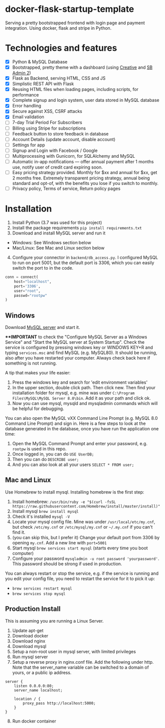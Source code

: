 # docker-flask-startup-template
Serving a pretty bootstrapped frontend with login page and payment integration. Using docker, flask and stripe in Python.

# Technologies and features

- [x] Python & MySQL Database
- [x] Bootstrapped, pretty theme with a dashboard (using [Creative](https://startbootstrap.com/themes/creative/) and [SB Admin 2](https://startbootstrap.com/themes/sb-admin-2/))
- [x] Flask as Backend, serving HTML, CSS and JS
- [x] Simplistic REST API with Flask
- [x] Reusing HTML files when loading pages, including scripts, for performance
- [x] Complete signup and login system, user data stored in MySQL database
- [x] Error handling
- [x] Secure against XSS, CSRF attacks
- [x] Email validation
- [ ] 7-day Trial Period For Subscribers
- [ ] Billing using Stripe for subscriptions
- [ ] Feedback button to store feedback in database
- [ ] Account Details (update account, disable account)
- [ ] Settings for app
- [ ] Signup and Login with Facebook / Google
- [ ] Multiprocessing with Gunicorn, for SQLAlchemy and MySQL
- [ ] Automatic in-app notifications — offer annual payment after 1 months use, notify user of credit card expiring soon.
- [ ] Easy pricing strategy provided. Monthly for $xx and annual for $xx, get 2 months free. Extremely transparent pricing strategy, annual being standard and opt-of, with the benefits you lose if you switch to monthly.
- [ ] Privacy policy, Terms of service, Return policy pages

# Installation

1. Install Python (3.7 was used for this project)
2. Install the package requirements `pip install requirements.txt`
3. Download and install MySQL server and run it
- Windows: See Windows section below
- Mac/Linux: See Mac and Linux section below
4. Configure your connector in `backend/db_access.py`. I configured MySQL to run on port 5001, but the default port is 3306, which you can easily switch the port to in the code.

```python
conn = connect(
    host="localhost",
    port='3306',
    user="root",
    passwd="rootpw"
)
```

## Windows

Download [MySQL server](https://dev.mysql.com/downloads/mysql/) and start it.

**\*\*IMPORTANT** to check the "Configure MySQL Server as a Windows Service" and "Start the MySQL server at System Startup". Check the service is configured by pressing windows key or WINDOWS KEY+R and typing `services.msc` and find MySQL (e.g. MySQL80). It should be running, also after you have restarted your computer. Always check back here if something is not running.

A tip that makes your life easier:

1. Press the windows key and search for 'edit environment variables'
2. In the upper section, double click path. Then click new. Then find your installation folder for mysql, e.g. mine was under `C:\Program Files\MySQL\MySQL Server 8.0\bin`. Add it as your path and click ok.
3. Now you can use mysql, mysqld and mysqladmin commands which will be helpful for debugging.

You can also open the MySQL vXX Command Line Prompt (e.g. MySQL 8.0 Command Line Prompt) and sign in. Here is a few steps to look at the database generated in the database, once you have run the application one time:

1. Open the MySQL Command Prompt and enter your password, e.g. `rootpw` is used in this repo.
2. Once logged in, you can do `USE UserDB;`
3. Then you can do `DESCRIBE user;`
4. And you can also look at all your users `SELECT * FROM user;`

## Mac and Linux

Use Homebrew to install mysql. Installing homebrew is the first step:

1. Install homebrew: `/usr/bin/ruby -e "$(curl -fsSL https://raw.githubusercontent.com/Homebrew/install/master/install)"`
2. Install mysql `brew install mysql`
3. Check it's installed `mysql -V`
4. Locate your mysql config file. Mine was under `/usr/local/etc/my.cnf`, but check `/etc/my.cnf` or `/etc/mysql/my.cnf` or `~/.my.cnf` if you can't find it.
5. (you can skip this, but I prefer it) Change your default port from 3306 by opening `my.cnf`. Add a new line with `port=5001`
6. Start mysql `brew services start mysql` (starts every time you boot computer)
7. Configure your password `mysqladmin -u root password 'yourpassword'`. This password should be strong if used in production.

You can always restart or stop the service, e.g. if the service is running and you edit your config file, you need to restart the service for it to pick it up:

- `brew services restart mysql`
- `brew services stop mysql`

## Production Install

This is assuming you are running a Linux Server.

1. Update apt-get
2. Download docker
3. Download nginx
4. Download mysql
5. Setup a non-root user in mysql server, with limited privileges
6. Run mysql server
7. Setup a reverse proxy in nginx.conf file. Add the following under http. Note that the server_name variable can be switched to a domain of yours, or a public ip address.
```
server {
	listen 0.0.0.0:80;
	server_name localhost;
	
	location / {
		proxy_pass http://localhost:5000;
	}
}
```
8. Run docker container

